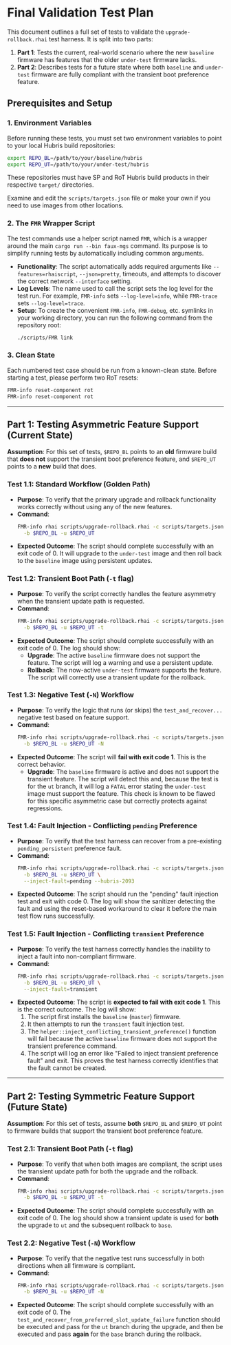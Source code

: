 # Final Validation Test Plan

This document outlines a full set of tests to validate the `upgrade-rollback.rhai` test harness. It is split into two parts:
1.  **Part 1**: Tests the current, real-world scenario where the new `baseline` firmware has features that the older `under-test` firmware lacks.
2.  **Part 2**: Describes tests for a future state where both `baseline` and `under-test` firmware are fully compliant with the transient boot preference feature.

## Prerequisites and Setup

### 1. Environment Variables

Before running these tests, you must set two environment variables to point to your local Hubris build repositories:
```bash
export REPO_BL=/path/to/your/baseline/hubris
export REPO_UT=/path/to/your/under-test/hubris
```

These repositories must have SP and RoT Hubris build products in their
respective `target/` directories.

Examine and edit the `scripts/targets.json` file or make your own if you need
to use images from other locations.

### 2. The `FMR` Wrapper Script

The test commands use a helper script named `FMR`, which is a wrapper around the main `cargo run --bin faux-mgs` command. Its purpose is to simplify running tests by automatically including common arguments.

* **Functionality**: The script automatically adds required arguments like `--features=rhaiscript`, `--json=pretty`, timeouts, and attempts to discover the correct network `--interface` setting.
* **Log Levels**: The name used to call the script sets the log level for the test run. For example, `FMR-info` sets `--log-level=info`, while `FMR-trace` sets `--log-level=trace`.
* **Setup**: To create the convenient `FMR-info`, `FMR-debug`, etc. symlinks in your working directory, you can run the following command from the repository root:
    ```bash
    ./scripts/FMR link
    ```

### 3. Clean State

Each numbered test case should be run from a known-clean state. Before starting a test, please perform two RoT resets:
```bash
FMR-info reset-component rot
FMR-info reset-component rot
```

---

## Part 1: Testing Asymmetric Feature Support (Current State)

**Assumption**: For this set of tests, `$REPO_BL` points to an **old** firmware build that **does not** support the transient boot preference feature, and `$REPO_UT` points to a **new** build that does.

### Test 1.1: Standard Workflow (Golden Path)

* **Purpose**: To verify that the primary upgrade and rollback functionality works correctly without using any of the new features.
* **Command**:
    ```bash
    FMR-info rhai scripts/upgrade-rollback.rhai -c scripts/targets.json \
      -b $REPO_BL -u $REPO_UT
    ```
* **Expected Outcome**: The script should complete successfully with an exit code of 0. It will upgrade to the `under-test` image and then roll back to the `baseline` image using persistent updates.

### Test 1.2: Transient Boot Path (`-t` flag)

* **Purpose**: To verify the script correctly handles the feature asymmetry when the transient update path is requested.
* **Command**:
    ```bash
    FMR-info rhai scripts/upgrade-rollback.rhai -c scripts/targets.json \
      -b $REPO_BL -u $REPO_UT -t
    ```
* **Expected Outcome**: The script should complete successfully with an exit code of 0. The log should show:
    * **Upgrade**: The active `baseline` firmware does not support the feature. The script will log a warning and use a persistent update.
    * **Rollback**: The now-active `under-test` firmware supports the feature. The script will correctly use a transient update for the rollback.

### Test 1.3: Negative Test (`-N`) Workflow

* **Purpose**: To verify the logic that runs (or skips) the `test_and_recover...` negative test based on feature support.
* **Command**:
    ```bash
    FMR-info rhai scripts/upgrade-rollback.rhai -c scripts/targets.json \
      -b $REPO_BL -u $REPO_UT -N
    ```
* **Expected Outcome**: The script will **fail with exit code 1**. This is the correct behavior.
    * **Upgrade**: The `baseline` firmware is active and does not support the transient feature. The script will detect this and, because the test is for the `ut` branch, it will log a `FATAL` error stating the `under-test` image must support the feature. This check is known to be flawed for this specific asymmetric case but correctly protects against regressions.

### Test 1.4: Fault Injection - Conflicting `pending` Preference

* **Purpose**: To verify that the test harness can recover from a pre-existing `pending_persistent` preference fault.
* **Command**:
    ```bash
    FMR-info rhai scripts/upgrade-rollback.rhai -c scripts/targets.json \
      -b $REPO_BL -u $REPO_UT \
      --inject-fault=pending --hubris-2093
    ```
* **Expected Outcome**: The script should run the "pending" fault injection test and exit with code 0. The log will show the sanitizer detecting the fault and using the reset-based workaround to clear it before the main test flow runs successfully.

### Test 1.5: Fault Injection - Conflicting `transient` Preference

* **Purpose**: To verify the test harness correctly handles the inability to inject a fault into non-compliant firmware.
* **Command**:
    ```bash
    FMR-info rhai scripts/upgrade-rollback.rhai -c scripts/targets.json \
      -b $REPO_BL -u $REPO_UT \
      --inject-fault=transient
    ```
* **Expected Outcome**: The script is **expected to fail with exit code 1**. This is the correct outcome. The log will show:
    1. The script first installs the `baseline` (`master`) firmware.
    2. It then attempts to run the `transient` fault injection test.
    3. The `helper::inject_conflicting_transient_preference()` function will fail because the active `baseline` firmware does not support the transient preference command.
    4. The script will log an error like "Failed to inject transient preference fault" and exit. This proves the test harness correctly identifies that the fault cannot be created.

---

## Part 2: Testing Symmetric Feature Support (Future State)

**Assumption**: For this set of tests, assume **both** `$REPO_BL` and `$REPO_UT` point to firmware builds that support the transient boot preference feature.

### Test 2.1: Transient Boot Path (`-t` flag)

* **Purpose**: To verify that when both images are compliant, the script uses the transient update path for both the upgrade and the rollback.
* **Command**:
    ```bash
    FMR-info rhai scripts/upgrade-rollback.rhai -c scripts/targets.json \
      -b $REPO_BL -u $REPO_UT -t
    ```
* **Expected Outcome**: The script should complete successfully with an exit code of 0. The log should show a transient update is used for **both** the upgrade to `ut` and the subsequent rollback to `base`.

### Test 2.2: Negative Test (`-N`) Workflow

* **Purpose**: To verify that the negative test runs successfully in both directions when all firmware is compliant.
* **Command**:
    ```bash
    FMR-info rhai scripts/upgrade-rollback.rhai -c scripts/targets.json \
      -b $REPO_BL -u $REPO_UT -N
    ```
* **Expected Outcome**: The script should complete successfully with an exit code of 0. The `test_and_recover_from_preferred_slot_update_failure` function should be executed and pass for the `ut` branch during the upgrade, and then be executed and pass **again** for the `base` branch during the rollback.
